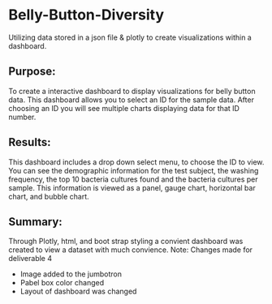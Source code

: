 # Belly-Button-Diversity
Utilizing data stored in a json file &amp; plotly to create visualizations within a dashboard. 

## Purpose: 
To create a interactive dashboard to display visualizations for belly button data. This dashboard allows you to select an ID for the sample data. After choosing an ID you will see multiple charts displaying data for that ID number. 

## Results:
This dashboard includes a drop down select menu, to choose the ID to view. You can see the demographic information for the test subject, the washing frequency, the top 10 bacteria cultures found and the bacteria cultures per sample. This information is viewed as a panel, gauge chart, horizontal bar chart, and bubble chart. 

## Summary:
Through Plotly, html, and boot strap styling a convient dashboard was created to view a dataset with much convience. 
Note: Changes made for deliverable 4
* Image added to the jumbotron
* Pabel box color changed
* Layout of dashboard was changed 
